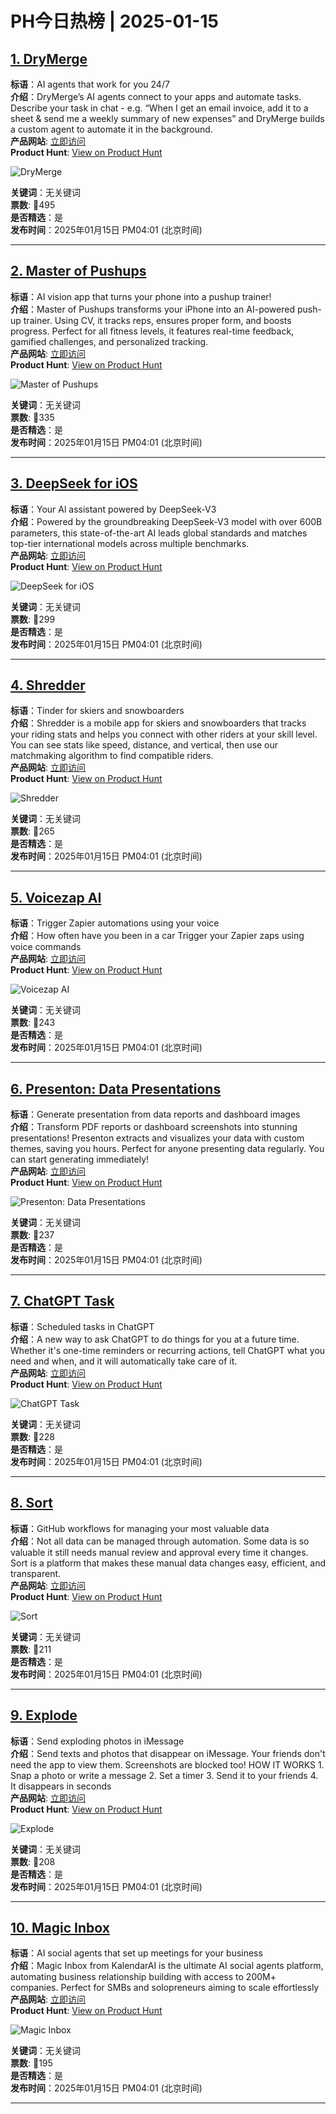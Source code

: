# PH今日热榜 | 2025-01-15

## [1. DryMerge](https://www.producthunt.com/posts/drymerge-2?utm_campaign=producthunt-api&utm_medium=api-v2&utm_source=Application%3A+linewalker+%28ID%3A+135281%29)  
**标语**：AI agents that work for you 24/7  
**介绍**：DryMerge’s AI agents connect to your apps and automate tasks. Describe your task in chat - e.g. “When I get an email invoice, add it to a sheet & send me a weekly summary of new expenses” and DryMerge builds a custom agent to automate it in the background.  
**产品网站**: [立即访问](https://www.producthunt.com/r/BZAANF6CHJ2TXQ?utm_campaign=producthunt-api&utm_medium=api-v2&utm_source=Application%3A+linewalker+%28ID%3A+135281%29)  
**Product Hunt**: [View on Product Hunt](https://www.producthunt.com/posts/drymerge-2?utm_campaign=producthunt-api&utm_medium=api-v2&utm_source=Application%3A+linewalker+%28ID%3A+135281%29)  

![DryMerge](https://ph-files.imgix.net/264643b5-03bb-4317-9d21-92f190ad2d07.jpeg?auto=format&fit=crop&frame=1&h=512&w=1024)  

**关键词**：无关键词  
**票数**: 🔺495  
**是否精选**：是  
**发布时间**：2025年01月15日 PM04:01 (北京时间)  

---

## [2. Master of Pushups](https://www.producthunt.com/posts/master-of-pushups?utm_campaign=producthunt-api&utm_medium=api-v2&utm_source=Application%3A+linewalker+%28ID%3A+135281%29)  
**标语**：AI vision app that turns your phone into a pushup trainer!  
**介绍**：Master of Pushups transforms your iPhone into an AI-powered push-up trainer. Using CV, it tracks reps, ensures proper form, and boosts progress. Perfect for all fitness levels, it features real-time feedback, gamified challenges, and personalized tracking.  
**产品网站**: [立即访问](https://www.producthunt.com/r/PLWIA56KO6WY7X?utm_campaign=producthunt-api&utm_medium=api-v2&utm_source=Application%3A+linewalker+%28ID%3A+135281%29)  
**Product Hunt**: [View on Product Hunt](https://www.producthunt.com/posts/master-of-pushups?utm_campaign=producthunt-api&utm_medium=api-v2&utm_source=Application%3A+linewalker+%28ID%3A+135281%29)  

![Master of Pushups](https://ph-files.imgix.net/349a19c4-77e5-43dc-b59b-20d7f3229d75.png?auto=format&fit=crop&frame=1&h=512&w=1024)  

**关键词**：无关键词  
**票数**: 🔺335  
**是否精选**：是  
**发布时间**：2025年01月15日 PM04:01 (北京时间)  

---

## [3. DeepSeek for iOS](https://www.producthunt.com/posts/deepseek-for-ios?utm_campaign=producthunt-api&utm_medium=api-v2&utm_source=Application%3A+linewalker+%28ID%3A+135281%29)  
**标语**：Your Al assistant powered by DeepSeek-V3  
**介绍**：Powered by the groundbreaking DeepSeek-V3 model with over 600B parameters, this state-of-the-art AI leads global standards and matches top-tier international models across multiple benchmarks.  
**产品网站**: [立即访问](https://www.producthunt.com/r/FYCX3LUAZEIVSW?utm_campaign=producthunt-api&utm_medium=api-v2&utm_source=Application%3A+linewalker+%28ID%3A+135281%29)  
**Product Hunt**: [View on Product Hunt](https://www.producthunt.com/posts/deepseek-for-ios?utm_campaign=producthunt-api&utm_medium=api-v2&utm_source=Application%3A+linewalker+%28ID%3A+135281%29)  

![DeepSeek for iOS](https://ph-files.imgix.net/981030b3-bb5b-4b1b-8418-da33ab14ffdf.webp?auto=format&fit=crop&frame=1&h=512&w=1024)  

**关键词**：无关键词  
**票数**: 🔺299  
**是否精选**：是  
**发布时间**：2025年01月15日 PM04:01 (北京时间)  

---

## [4. Shredder](https://www.producthunt.com/posts/shredder?utm_campaign=producthunt-api&utm_medium=api-v2&utm_source=Application%3A+linewalker+%28ID%3A+135281%29)  
**标语**：Tinder for skiers and snowboarders  
**介绍**：Shredder is a mobile app for skiers and snowboarders that tracks your riding stats and helps you connect with other riders at your skill level. You can see stats like speed, distance, and vertical, then use our matchmaking algorithm to find compatible riders.  
**产品网站**: [立即访问](https://www.producthunt.com/r/7YEFRAQIXLL4YY?utm_campaign=producthunt-api&utm_medium=api-v2&utm_source=Application%3A+linewalker+%28ID%3A+135281%29)  
**Product Hunt**: [View on Product Hunt](https://www.producthunt.com/posts/shredder?utm_campaign=producthunt-api&utm_medium=api-v2&utm_source=Application%3A+linewalker+%28ID%3A+135281%29)  

![Shredder](https://ph-files.imgix.net/04ad4723-1510-44d1-946e-8f8c7abfa646.png?auto=format&fit=crop&frame=1&h=512&w=1024)  

**关键词**：无关键词  
**票数**: 🔺265  
**是否精选**：是  
**发布时间**：2025年01月15日 PM04:01 (北京时间)  

---

## [5. Voicezap AI](https://www.producthunt.com/posts/voicezap-ai?utm_campaign=producthunt-api&utm_medium=api-v2&utm_source=Application%3A+linewalker+%28ID%3A+135281%29)  
**标语**：Trigger Zapier automations using your voice  
**介绍**：How often have you been in a car Trigger your Zapier zaps using voice commands  
**产品网站**: [立即访问](https://www.producthunt.com/r/6HLEOFZ7B5VZ3J?utm_campaign=producthunt-api&utm_medium=api-v2&utm_source=Application%3A+linewalker+%28ID%3A+135281%29)  
**Product Hunt**: [View on Product Hunt](https://www.producthunt.com/posts/voicezap-ai?utm_campaign=producthunt-api&utm_medium=api-v2&utm_source=Application%3A+linewalker+%28ID%3A+135281%29)  

![Voicezap AI](https://ph-files.imgix.net/3b98059d-a5b2-41ed-9ba0-8f62962748d7.png?auto=format&fit=crop&frame=1&h=512&w=1024)  

**关键词**：无关键词  
**票数**: 🔺243  
**是否精选**：是  
**发布时间**：2025年01月15日 PM04:01 (北京时间)  

---

## [6. Presenton: Data Presentations](https://www.producthunt.com/posts/presenton-data-presentations?utm_campaign=producthunt-api&utm_medium=api-v2&utm_source=Application%3A+linewalker+%28ID%3A+135281%29)  
**标语**：Generate presentation from data reports and dashboard images  
**介绍**：Transform PDF reports or dashboard screenshots into stunning presentations! Presenton extracts and visualizes your data with custom themes, saving you hours. Perfect for anyone presenting data regularly. You can start generating immediately!  
**产品网站**: [立即访问](https://www.producthunt.com/r/26SGPJS36C6WC3?utm_campaign=producthunt-api&utm_medium=api-v2&utm_source=Application%3A+linewalker+%28ID%3A+135281%29)  
**Product Hunt**: [View on Product Hunt](https://www.producthunt.com/posts/presenton-data-presentations?utm_campaign=producthunt-api&utm_medium=api-v2&utm_source=Application%3A+linewalker+%28ID%3A+135281%29)  

![Presenton: Data Presentations](https://ph-files.imgix.net/e2522d4b-a4cb-4e3b-bb12-e73319e1781a.jpeg?auto=format&fit=crop&frame=1&h=512&w=1024)  

**关键词**：无关键词  
**票数**: 🔺237  
**是否精选**：是  
**发布时间**：2025年01月15日 PM04:01 (北京时间)  

---

## [7. ChatGPT Task](https://www.producthunt.com/posts/chatgpt-task?utm_campaign=producthunt-api&utm_medium=api-v2&utm_source=Application%3A+linewalker+%28ID%3A+135281%29)  
**标语**：Scheduled tasks in ChatGPT  
**介绍**：A new way to ask ChatGPT to do things for you at a future time. Whether it's one-time reminders or recurring actions, tell ChatGPT what you need and when, and it will automatically take care of it.  
**产品网站**: [立即访问](https://www.producthunt.com/r/4A5DGDYPUO4YQ5?utm_campaign=producthunt-api&utm_medium=api-v2&utm_source=Application%3A+linewalker+%28ID%3A+135281%29)  
**Product Hunt**: [View on Product Hunt](https://www.producthunt.com/posts/chatgpt-task?utm_campaign=producthunt-api&utm_medium=api-v2&utm_source=Application%3A+linewalker+%28ID%3A+135281%29)  

![ChatGPT Task](https://ph-files.imgix.net/a29c06d0-c95c-4be2-99d8-0b4d4d8c1c75.png?auto=format&fit=crop&frame=1&h=512&w=1024)  

**关键词**：无关键词  
**票数**: 🔺228  
**是否精选**：是  
**发布时间**：2025年01月15日 PM04:01 (北京时间)  

---

## [8. Sort](https://www.producthunt.com/posts/sort?utm_campaign=producthunt-api&utm_medium=api-v2&utm_source=Application%3A+linewalker+%28ID%3A+135281%29)  
**标语**：GitHub workflows for managing your most valuable data  
**介绍**：Not all data can be managed through automation. Some data is so valuable it still needs manual review and approval every time it changes. Sort is a platform that makes these manual data changes easy, efficient, and transparent.  
**产品网站**: [立即访问](https://www.producthunt.com/r/YNKQMDSAL6G7S3?utm_campaign=producthunt-api&utm_medium=api-v2&utm_source=Application%3A+linewalker+%28ID%3A+135281%29)  
**Product Hunt**: [View on Product Hunt](https://www.producthunt.com/posts/sort?utm_campaign=producthunt-api&utm_medium=api-v2&utm_source=Application%3A+linewalker+%28ID%3A+135281%29)  

![Sort](https://ph-files.imgix.net/ba136ebc-545d-451f-90c7-67cf86966b39.png?auto=format&fit=crop&frame=1&h=512&w=1024)  

**关键词**：无关键词  
**票数**: 🔺211  
**是否精选**：是  
**发布时间**：2025年01月15日 PM04:01 (北京时间)  

---

## [9. Explode](https://www.producthunt.com/posts/explode?utm_campaign=producthunt-api&utm_medium=api-v2&utm_source=Application%3A+linewalker+%28ID%3A+135281%29)  
**标语**：Send exploding photos in iMessage  
**介绍**：Send texts and photos that disappear on iMessage. Your friends don't need the app to view them. Screenshots are blocked too! HOW IT WORKS 1. Snap a photo or write a message 2. Set a timer 3. Send it to your friends 4. It disappears in seconds  
**产品网站**: [立即访问](https://www.producthunt.com/r/GFPGXGUMGGKUIE?utm_campaign=producthunt-api&utm_medium=api-v2&utm_source=Application%3A+linewalker+%28ID%3A+135281%29)  
**Product Hunt**: [View on Product Hunt](https://www.producthunt.com/posts/explode?utm_campaign=producthunt-api&utm_medium=api-v2&utm_source=Application%3A+linewalker+%28ID%3A+135281%29)  

![Explode](https://ph-files.imgix.net/9c87243b-bbf7-4147-8af1-0bf1dd9eca7c.png?auto=format&fit=crop&frame=1&h=512&w=1024)  

**关键词**：无关键词  
**票数**: 🔺208  
**是否精选**：是  
**发布时间**：2025年01月15日 PM04:01 (北京时间)  

---

## [10. Magic Inbox](https://www.producthunt.com/posts/magic-inbox?utm_campaign=producthunt-api&utm_medium=api-v2&utm_source=Application%3A+linewalker+%28ID%3A+135281%29)  
**标语**：AI social agents that set up meetings for your business  
**介绍**：Magic Inbox from KalendarAI is the ultimate AI social agents platform, automating business relationship building with access to 200M+ companies. Perfect for SMBs and solopreneurs aiming to scale effortlessly  
**产品网站**: [立即访问](https://www.producthunt.com/r/7EKFCUMGCOQZI5?utm_campaign=producthunt-api&utm_medium=api-v2&utm_source=Application%3A+linewalker+%28ID%3A+135281%29)  
**Product Hunt**: [View on Product Hunt](https://www.producthunt.com/posts/magic-inbox?utm_campaign=producthunt-api&utm_medium=api-v2&utm_source=Application%3A+linewalker+%28ID%3A+135281%29)  

![Magic Inbox](https://ph-files.imgix.net/088d20cf-4e9e-448d-9659-d7e173dc5219.png?auto=format&fit=crop&frame=1&h=512&w=1024)  

**关键词**：无关键词  
**票数**: 🔺195  
**是否精选**：是  
**发布时间**：2025年01月15日 PM04:01 (北京时间)  

---

